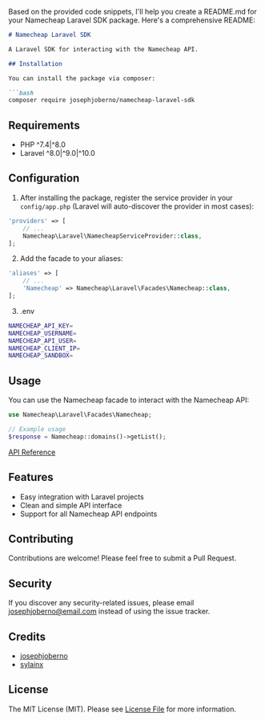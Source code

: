 Based on the provided code snippets, I'll help you create a README.md for your Namecheap Laravel SDK package. Here's a comprehensive README:

```markdown
# Namecheap Laravel SDK

A Laravel SDK for interacting with the Namecheap API.

## Installation

You can install the package via composer:

```bash
composer require josephjoberno/namecheap-laravel-sdk
```

## Requirements

- PHP ^7.4|^8.0
- Laravel ^8.0|^9.0|^10.0

## Configuration

1. After installing the package, register the service provider in your `config/app.php` (Laravel will auto-discover the provider in most cases):

```php
'providers' => [
    // ...
    Namecheap\Laravel\NamecheapServiceProvider::class,
];
```

2. Add the facade to your aliases:

```php
'aliases' => [
    // ...
    'Namecheap' => Namecheap\Laravel\Facades\Namecheap::class,
];
```

3. .env
``` bash \
NAMECHEAP_API_KEY=
NAMECHEAP_USERNAME=
NAMECHEAP_API_USER=
NAMECHEAP_CLIENT_IP=
NAMECHEAP_SANDBOX=
```
## Usage

You can use the Namecheap facade to interact with the Namecheap API:

```php
use Namecheap\Laravel\Facades\Namecheap;

// Example usage
$response = Namecheap::domains()->getList();
```

[API Reference](api-reference.md)


## Features

- Easy integration with Laravel projects
- Clean and simple API interface
- Support for all Namecheap API endpoints

## Contributing

Contributions are welcome! Please feel free to submit a Pull Request.

## Security

If you discover any security-related issues, please email josephjoberno@email.com instead of using the issue tracker.

## Credits

- [josephjoberno](https://github.com/josephjoberno)
- [sylainx](https://github.com/sylainx)
## License

The MIT License (MIT). Please see [License File](LICENSE.md) for more information.

